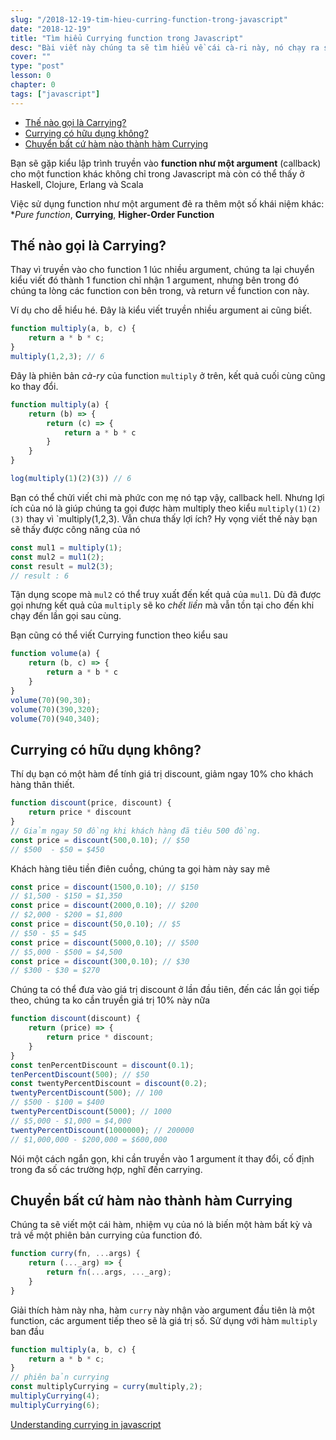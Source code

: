```yaml
---
slug: "/2018-12-19-tim-hieu-curring-function-trong-javascript"
date: "2018-12-19"
title: "Tìm hiểu Currying function trong Javascript"
desc: "Bài viết này chúng ta sẽ tìm hiểu về cái cà-ri này, nó chạy ra sao, hữu dụng thế nào."
cover: ""
type: "post"
lesson: 0
chapter: 0
tags: ["javascript"]
---
```


<!-- TOC -->

- [Thế nào gọi là Carrying?](#thế-nào-gọi-là-carrying)
- [Currying có hữu dụng không?](#currying-có-hữu-dụng-không)
- [Chuyển bất cứ hàm nào thành hàm Currying](#chuyển-bất-cứ-hàm-nào-thành-hàm-currying)

<!-- /TOC -->

Bạn sẽ gặp kiểu lập trình truyền vào **function như một argument** (callback) cho một function khác không chỉ trong Javascript mà còn có thể thấy ở Haskell, Clojure, Erlang và Scala

Việc sử dụng function như một argument đẻ ra thêm một số khái niệm khác: **Pure function*, **Currying**, **Higher-Order Function**

## Thế nào gọi là Carrying?

Thay vì truyền vào cho function 1 lúc nhiều argument, chúng ta lại chuyển kiểu viết đó thành 1 function chỉ nhận 1 argument, nhưng bên trong đó chúng ta lòng các function con bên trong, và return về function con này.

Ví dụ cho dễ hiểu hé. Đây là kiểu viết truyền nhiều argument ai cũng biết.

```js
function multiply(a, b, c) {
    return a * b * c;
}
multiply(1,2,3); // 6
```

Đây là phiên bản *cà-ry* của function `multiply` ở trên, kết quả cuối cùng cũng ko thay đổi.

```js
function multiply(a) {
    return (b) => {
        return (c) => {
            return a * b * c
        }
    }
}

log(multiply(1)(2)(3)) // 6
```

Bạn có thể chửi viết chi mà phức con mẹ nó tạp vậy, callback hell. Nhưng lợi ích của nó là giúp chúng ta gọi được hàm multiply theo kiểu `multiply(1)(2)(3)` thay vì `multiply(1,2,3). Vẫn chưa thấy lợi ích? Hy vọng viết thế này bạn sẽ thấy được công năng của nó

```js
const mul1 = multiply(1);
const mul2 = mul1(2);
const result = mul2(3);
// result : 6
```

Tận dụng scope mà `mul2` có thể truy xuất đến kết quả của `mul1`. Dù đã được gọi nhưng kết quả của `multiply` sẽ ko *chết liền* mà vẫn tồn tại cho đến khi chạy đến lần gọi sau cùng.

Bạn cũng có thể viết Currying function theo kiểu sau

```js
function volume(a) {
    return (b, c) => {
        return a * b * c
    }
}
volume(70)(90,30);
volume(70)(390,320);
volume(70)(940,340);
```

## Currying có hữu dụng không?

Thí dụ bạn có một hàm để tính giá trị discount, giảm ngay 10% cho khách hàng thân thiết.

```js
function discount(price, discount) {
    return price * discount
}
// Giảm ngay 50 đồng khi khách hàng đã tiêu 500 đồng.
const price = discount(500,0.10); // $50 
// $500  - $50 = $450
```
Khách hàng tiêu tiền điên cuồng, chúng ta gọi hàm này say mê

```js
const price = discount(1500,0.10); // $150
// $1,500 - $150 = $1,350
const price = discount(2000,0.10); // $200
// $2,000 - $200 = $1,800
const price = discount(50,0.10); // $5
// $50 - $5 = $45
const price = discount(5000,0.10); // $500
// $5,000 - $500 = $4,500
const price = discount(300,0.10); // $30
// $300 - $30 = $270
```
Chúng ta có thể đưa vào giá trị discount ở lần đầu tiên, đến các lần gọi tiếp theo, chúng ta ko cần truyền giá trị 10% này nữa

```js
function discount(discount) {
    return (price) => {
        return price * discount;
    }
}
const tenPercentDiscount = discount(0.1);
tenPercentDiscount(500); // $50
const twentyPercentDiscount = discount(0.2);
twentyPercentDiscount(500); // 100
// $500 - $100 = $400
twentyPercentDiscount(5000); // 1000
// $5,000 - $1,000 = $4,000
twentyPercentDiscount(1000000); // 200000
// $1,000,000 - $200,000 = $600,000
```

Nói một cách ngắn gọn, khi cần truyền vào 1 argument ít thay đổi, cố định trong đa số các trường hợp, nghĩ đến carrying.

## Chuyển bất cứ hàm nào thành hàm Currying

Chúng ta sẽ viết một cái hàm, nhiệm vụ của nó là biến một hàm bất kỳ và trả về một phiên bản currying  của function đó.

```js
function curry(fn, ...args) {
    return (..._arg) => {
        return fn(...args, ..._arg);
    }
}
```

Giải thích hàm này nha, hàm `curry` này nhận vào argument đầu tiên là một function, các argument tiếp theo sẽ là giá trị số. Sử dụng với hàm `multiply` ban đầu

```js
function multiply(a, b, c) {
    return a * b * c;
}
// phiên bản currying
const multiplyCurrying = curry(multiply,2);
multiplyCurrying(4);
multiplyCurrying(6);
```

<a target="_blank" rel="noopener noreferrer" href="https://blog.bitsrc.io/understanding-currying-in-javascript-ceb2188c339">Understanding currying in javascript</a>
